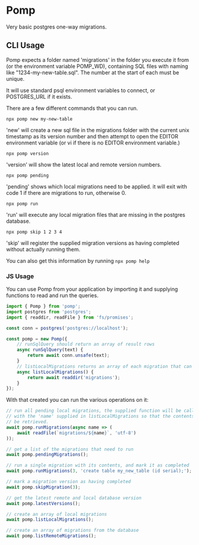 # Pomp

Very basic postgres one-way migrations.

## CLI Usage

Pomp expects a folder named 'migrations' in the folder you execute it from (or the environment variable POMP_WD), containing SQL files with naming like "1234-my-new-table.sql". The number at the start of each must be unique.

It will use standard psql environment variables to connect, or POSTGRES_URL if it exists.

There are a few different commands that you can run.

    npx pomp new my-new-table

'new' will create a new sql file in the migrations folder with the current unix timestamp as its version number and then attempt to open the EDITOR environment variable (or vi if there is no EDITOR environment variable.)

    npx pomp version

'version' will show the latest local and remote version numbers.

    npx pomp pending

'pending' shows which local migrations need to be applied. it will exit with code 1 if there are migrations to run, otherwise 0.

    npx pomp run

'run' will execute any local migration files that are missing in the postgres database.

    npx pomp skip 1 2 3 4

'skip' will register the supplied migration versions as having completed without actually running them.

You can also get this information by running `npx pomp help`

### JS Usage

You can use Pomp from your application by importing it and supplying functions to read and run the queries.

```js
import { Pomp } from 'pomp';
import postgres from 'postgres';
import { readdir, readFile } from 'fs/promises';

const conn = postgres('postgres://localhost');

const pomp = new Pomp({
    // runSqlQuery should return an array of result rows
    async runSqlQuery(text) {
        return await conn.unsafe(text);
    }
    // listLocalMigrations returns an array of each migration that can be executed.
    async listLocalMigrations() {
        return await readdir('migrations');
    }
});
```

With that created you can run the various operations on it:

```js
// run all pending local migrations, the supplied function will be called
// with the 'name' supplied in listLocalMigrations so that the contents can
// be retrieved.
await pomp.runMigrations(async name => (
    await readFile(`migrations/${name}`, 'utf-8')
));

// get a list of the migrations that need to run
await pomp.pendingMigrations();

// run a single migration with its contents, and mark it as completed
await pomp.runMigrations(3, 'create table my_new_table (id serial);');

// mark a migration version as having completed
await pomp.skipMigration(3);

// get the latest remote and local database version
await pomp.latestVersions();

// create an array of local migrations
await pomp.listLocalMigrations();

// create an array of migrations from the database
await pomp.listRemoteMigrations(); 
```

